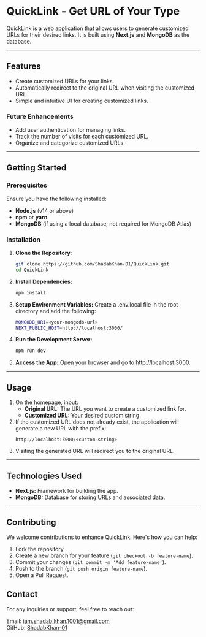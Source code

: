 # QuickLink - Get URL of Your Type

QuickLink is a web application that allows users to generate customized URLs for their desired links. It is built using **Next.js** and **MongoDB** as the database.

---

## Features
- Create customized URLs for your links.
- Automatically redirect to the original URL when visiting the customized URL.
- Simple and intuitive UI for creating customized links.

### Future Enhancements
- Add user authentication for managing links.
- Track the number of visits for each customized URL.
- Organize and categorize customized URLs.

---

## Getting Started

### Prerequisites
Ensure you have the following installed:
- **Node.js** (v14 or above)
- **npm** or **yarn**
- **MongoDB** (if using a local database; not required for MongoDB Atlas)


### Installation

1. **Clone the Repository**:
   ```bash
   git clone https://github.com/ShadabKhan-01/QuickLink.git
   cd QuickLink
   ```
2. **Install Dependencies:**
    ```bash
    npm install
    ```
3. **Setup Environment Variables:** Create a .env.local file in the root directory and add the following:
    ```bash
    MONGODB_URI=<your-mongodb-url>
    NEXT_PUBLIC_HOST=http://localhost:3000/
    ```
4. **Run the Development Server:**
    ```bash
    npm run dev
    ```
5. **Access the App:** Open your browser and go to http://localhost:3000.
---

## Usage
1. On the homepage, input:
    - **Original URL:** The URL you want to create a customized link for.
    - **Customized URL:** Your desired custom string.
2. If the customized URL does not already exist, the application will generate a new URL with the prefix:
    ```vbnet
    http://localhost:3000/<custom-string>
    ```
3. Visiting the generated URL will redirect you to the original URL.
---
## Technologies Used
- **Next.js:** Framework for building the app.
- **MongoDB:** Database for storing URLs and associated data.
---

## Contributing
We welcome contributions to enhance QuickLink. Here's how you can help:
1. Fork the repository.
2. Create a new branch for your feature (`git checkout -b feature-name`).
3. Commit your changes (`git commit -m 'Add feature-name'`).
4. Push to the branch (`git push origin feature-name`).
5. Open a Pull Request.


## Contact
For any inquiries or support, feel free to reach out:

Email: iam.shadab.khan.1001@gmail.com <br>
GitHub: [ShadabKhan-01](https://github.com/ShadabKhan-01)